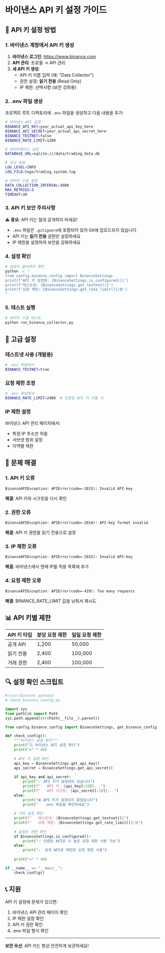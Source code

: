 # 바이낸스 API 키 설정 가이드

## 🔑 API 키 설정 방법

### 1. 바이낸스 계정에서 API 키 생성

1. **바이낸스 로그인**: https://www.binance.com
2. **API 관리**: 프로필 → API 관리
3. **새 API 키 생성**: 
   - API 키 이름 입력 (예: "Data Collector")
   - 권한 설정: **읽기 전용** (Read Only)
   - IP 제한: 선택사항 (보안 강화용)

### 2. .env 파일 생성

프로젝트 루트 디렉토리에 `.env` 파일을 생성하고 다음 내용을 추가:

```bash
# 바이낸스 API 설정
BINANCE_API_KEY=your_actual_api_key_here
BINANCE_API_SECRET=your_actual_api_secret_here
BINANCE_TESTNET=false
BINANCE_RATE_LIMIT=1200

# 데이터베이스 설정
DATABASE_URL=sqlite:///data/trading_data.db

# 로깅 설정
LOG_LEVEL=INFO
LOG_FILE=logs/trading_system.log

# 데이터 수집 설정
DATA_COLLECTION_INTERVAL=3600
MAX_RETRIES=3
TIMEOUT=30
```

### 3. API 키 보안 주의사항

⚠️ **중요**: API 키는 절대 공개하지 마세요!

- `.env` 파일은 `.gitignore`에 포함되어 있어 Git에 업로드되지 않습니다
- API 키는 **읽기 전용** 권한만 설정하세요
- IP 제한을 설정하여 보안을 강화하세요

### 4. 설정 확인

```bash
# 설정이 올바른지 확인
python -c "
from config.binance_config import BinanceSettings
print(f'API 키 설정됨: {BinanceSettings.is_configured()}')
print(f'테스트넷: {BinanceSettings.get_testnet()}')
print(f'요청 제한: {BinanceSettings.get_rate_limit()}/분')
"
```

### 5. 테스트 실행

```bash
# 데이터 수집 테스트
python run_binance_collector.py
```

## 🔧 고급 설정

### 테스트넷 사용 (개발용)
```bash
# .env 파일에서
BINANCE_TESTNET=true
```

### 요청 제한 조정
```bash
# .env 파일에서
BINANCE_RATE_LIMIT=2400  # 인증된 API 키 사용 시
```

### IP 제한 설정
바이낸스 API 관리 페이지에서:
- 특정 IP 주소만 허용
- 서브넷 범위 설정
- 지역별 제한

## 🚨 문제 해결

### 1. API 키 오류
```
BinanceAPIException: APIError(code=-2015): Invalid API-key
```
**해결**: API 키와 시크릿을 다시 확인

### 2. 권한 오류
```
BinanceAPIException: APIError(code=-2014): API-key format invalid
```
**해결**: API 키 권한을 읽기 전용으로 설정

### 3. IP 제한 오류
```
BinanceAPIException: APIError(code=-2015): Invalid API-key
```
**해결**: 바이낸스에서 현재 IP를 허용 목록에 추가

### 4. 요청 제한 오류
```
BinanceAPIException: APIError(code=-429): Too many requests
```
**해결**: BINANCE_RATE_LIMIT 값을 낮춰서 재시도

## 📊 API 키별 제한

| API 키 타입 | 분당 요청 제한 | 일일 요청 제한 |
|------------|---------------|---------------|
| 공개 API | 1,200 | 50,000 |
| 읽기 전용 | 2,400 | 100,000 |
| 거래 권한 | 2,400 | 100,000 |

## 🔍 설정 확인 스크립트

```python
#!/usr/bin/env python3
# check_binance_config.py

import sys
from pathlib import Path
sys.path.append(str(Path(__file__).parent))

from config.binance_config import BinanceSettings, get_binance_config

def check_config():
    """바이낸스 설정 확인"""
    print("🔍 바이낸스 API 설정 확인")
    print("=" * 40)
    
    # API 키 설정 확인
    api_key = BinanceSettings.get_api_key()
    api_secret = BinanceSettings.get_api_secret()
    
    if api_key and api_secret:
        print("✅ API 키가 설정되어 있습니다")
        print(f"   API 키: {api_key[:10]}...")
        print(f"   API 시크릿: {api_secret[:10]}...")
    else:
        print("❌ API 키가 설정되지 않았습니다")
        print("   .env 파일을 확인하세요")
    
    # 기타 설정 확인
    print(f"   테스트넷: {BinanceSettings.get_testnet()}")
    print(f"   요청 제한: {BinanceSettings.get_rate_limit()}/분")
    
    # 설정된 권한 확인
    if BinanceSettings.is_configured():
        print("✅ 인증된 API로 더 높은 요청 제한 사용 가능")
    else:
        print("⚠️  공개 API로 제한된 요청 제한 사용")
    
    print("=" * 40)

if __name__ == "__main__":
    check_config()
```

## 📞 지원

API 키 설정에 문제가 있으면:
1. 바이낸스 API 관리 페이지 확인
2. IP 제한 설정 확인
3. API 키 권한 확인
4. .env 파일 형식 확인

---

**보안 우선**: API 키는 항상 안전하게 보관하세요! 